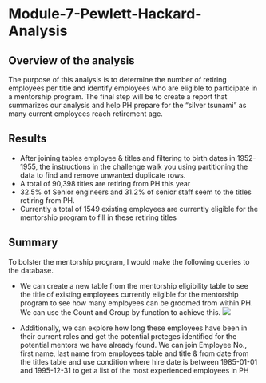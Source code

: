 # Module-7-Pewlett-Hackard-Analysis
## Overview of the analysis
The purpose of this analysis is to determine the number of retiring employees per title and identify employees who are eligible to participate in a mentorship program. The final step will be to create a report that summarizes our analysis and help PH prepare for the “silver tsunami” as many current employees reach retirement age.
## Results
- After joining tables employee & titles and filtering to birth dates in 1952-1955, the instructions in the challenge walk you using partitioning the data to find and remove unwanted duplicate rows.
- A total of 90,398 titles are retiring from PH this year
- 32.5% of Senior engineers and 31.2% of senior staff seem to the titles retiring from PH.
- Currently a total of 1549 existing employees are currently eligible for the mentorship program to fill in these retiring titles
## Summary
To bolster the mentorship program, I would make the following queries to the database.
- We can create a new table from the mentorship eligibility table to see the title of existing employees currently eligible for the mentorship program to see how many employees can be groomed from within PH. We can use the Count and Group by function to achieve this.
![](images/Fig1.png)

- Additionally, we can explore how long these employees have been in their current roles and get the potential proteges identified for the potential mentors we have already found. We can join Employee No., first name, last name from employees table and title & from date from the titles table and use condition where hire date is between 1985-01-01 and 1995-12-31 to get a list of the most experienced employees in PH
